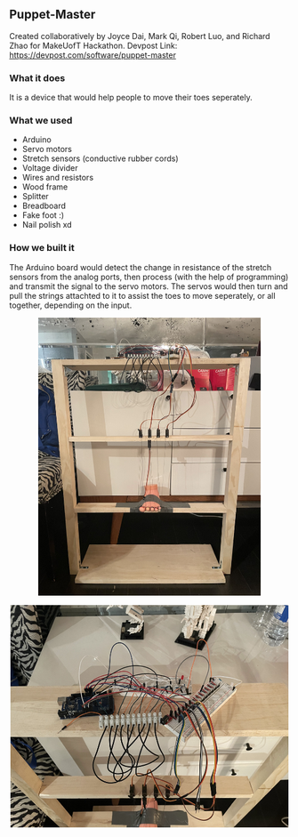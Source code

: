 ## Puppet-Master
Created collaboratively by Joyce Dai, Mark Qi, Robert Luo, and Richard Zhao for MakeUofT Hackathon.
Devpost Link: https://devpost.com/software/puppet-master

### What it does
It is a device that would help people to move their toes seperately.  

### What we used 
- Arduino
- Servo motors
- Stretch sensors (conductive rubber cords)
- Voltage divider
- Wires and resistors
- Wood frame
- Splitter
- Breadboard
- Fake foot :)
- Nail polish xd

### How we built it
The Arduino board would detect the change in resistance of the stretch sensors from the analog ports, then process (with the help of programming) and transmit the signal to the servo motors. The servos would then turn and pull the strings attachted to it to assist the toes to move seperately, or all together, depending on the input. 

<p align="center">
<img src="images/Project.jpg" alt="drawing" width="400" height = 500/>  
</p>
<p align="center">
<img src="images/Circuits.jpg" alt="drawing" width="500" height = 400/>
</p>
